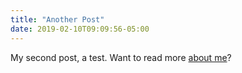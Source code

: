 ```yaml
---
title: "Another Post"
date: 2019-02-10T09:09:56-05:00
---
```


My second post, a test. Want to read more [about me](/about)?